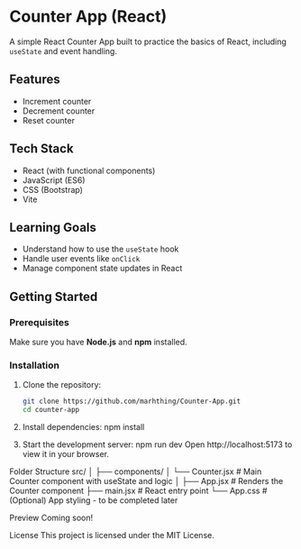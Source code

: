 # Counter App (React)

A simple React Counter App built to practice the basics of React, including `useState` and event handling.

## Features

- Increment counter
- Decrement counter
- Reset counter

## Tech Stack

- React (with functional components)
- JavaScript (ES6)
- CSS (Bootstrap)
- Vite

## Learning Goals

- Understand how to use the `useState` hook
- Handle user events like `onClick`
- Manage component state updates in React

## Getting Started

### Prerequisites

Make sure you have **Node.js** and **npm** installed.

### Installation

1. Clone the repository:

   ```bash
   git clone https://github.com/marhthing/Counter-App.git
   cd counter-app

2. Install dependencies:
npm install

3. Start the development server:
npm run dev
Open http://localhost:5173 to view it in your browser.

Folder Structure
src/
│
├── components/
│   └── Counter.jsx     # Main Counter component with useState and logic
│
├── App.jsx             # Renders the Counter component
├── main.jsx            # React entry point
└── App.css             # (Optional) App styling - to be completed later


Preview
Coming soon!

License
This project is licensed under the MIT License.